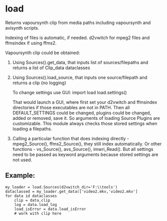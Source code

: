 # load
Returns vapoursynth clip from  media paths including vapoursynth and avisynth scripts.

Indexing of files is automatic, if needed. d2vwitch for mpeg2 files and ffmsindex if using ffms2.

Vapoursynth clip could be obtained:
1. Using Sources().get_data, that inputs list of sources/filepaths and returns a list of Clip_data dataclasses
2. Using Sources().load_source, that inputs one source/filepath and returns a clip (no logging)

    To change settings use GUI:
    import load
    load.settings()

    That would launch a GUI, where first set your d2vwitch and ffmsindex directories if those executables are not in PATH.
    Then all DEFAULT_SETTINGS could be changed, plugins could be changed, added or removed,
    save it. So arguments of loading Source Plugins are customizable.
    This module always checks those stored settings when loading a filepaths.

3. Calling a particular function that does indexing directly - mpeg2_Source(), ffms2_Source(),
   they still index automatically. Or other functions - vs_Source(), avs_Source(), imwri_Read().
   But all settings need to be passed as keyword arguments because stored settings are not used.
   
   
## Example:
```
my_loader = load.Sources(d2vwitch_dir='F:\\tools')
dataclassed = my_loader.get_data(['video2.mkv,'video2.mkv']
for data id dataclasses
    clip = data.clip
    log = data.load_log
    load_isError = data.load_isError
    # work with clip here
```
